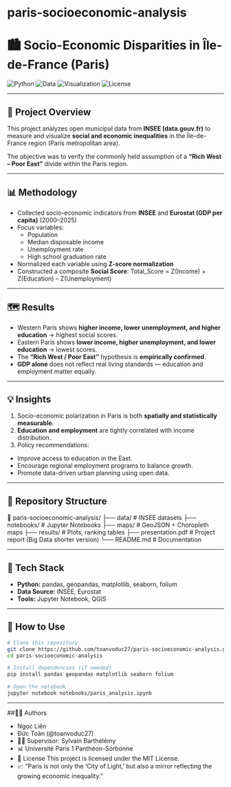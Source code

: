 # paris-socioeconomic-analysis
# 🏙️ Socio-Economic Disparities in Île-de-France (Paris)

![Python](https://img.shields.io/badge/Python-3.10-blue)
![Data](https://img.shields.io/badge/Data-INSEE-orange)
![Visualization](https://img.shields.io/badge/Geo-Maps-green)
![License](https://img.shields.io/badge/License-MIT-lightgrey)

---

## 🎯 Project Overview
This project analyzes open municipal data from **INSEE (data.gouv.fr)** to measure and visualize **social and economic inequalities** in the Île-de-France region (Paris metropolitan area).

The objective was to verify the commonly held assumption of a **“Rich West – Poor East”** divide within the Paris region.

---

## 📊 Methodology
- Collected socio-economic indicators from **INSEE** and **Eurostat (GDP per capita)** (2000–2025)
- Focus variables:
  - Population
  - Median disposable income
  - Unemployment rate
  - High school graduation rate
- Normalized each variable using **Z-score normalization**
- Constructed a composite **Social Score**:
Total_Score = Z(Income) + Z(Education) – Z(Unemployment)

---

## 🗺️ Results
- Western Paris shows **higher income, lower unemployment, and higher education** → highest social scores.
- Eastern Paris shows **lower income, higher unemployment, and lower education** → lowest scores.
- The **“Rich West / Poor East”** hypothesis is **empirically confirmed**.
- **GDP alone** does not reflect real living standards — education and employment matter equally.

---

## 💡 Insights
1. Socio-economic polarization in Paris is both **spatially and statistically measurable**.  
2. **Education and employment** are tightly correlated with income distribution.  
3. Policy recommendations:  
 - Improve access to education in the East.  
 - Encourage regional employment programs to balance growth.  
 - Promote data-driven urban planning using open data.

---

## 📂 Repository Structure
  📁 paris-socioeconomic-analysis/
  ├── data/ # INSEE datasets
  ├── notebooks/ # Jupyter Notebooks
  ├── maps/ # GeoJSON + Choropleth maps
  ├── results/ # Plots, ranking tables
  ├── presentation.pdf # Project report (Big Data shorter version)
  └── README.md # Documentation

---

## 🧰 Tech Stack
- **Python:** pandas, geopandas, matplotlib, seaborn, folium  
- **Data Source:** INSEE, Eurostat  
- **Tools:** Jupyter Notebook, QGIS  

---


## 🚀 How to Use
```bash
# Clone this repository
git clone https://github.com/toanvoduc27/paris-socioeconomic-analysis.git
cd paris-socioeconomic-analysis

# Install dependencies (if needed)
pip install pandas geopandas matplotlib seaborn folium

# Open the notebook
jupyter notebook notebooks/paris_analysis.ipynb
```
---

##👨‍💻 Authors
- Ngọc Liên
- Đức Toàn (@toanvoduc27)
- 👨‍🏫 Supervisor: Sylvain Barthélémy
- 📊 Université Paris 1 Panthéon-Sorbonne
- 📝 License
    This project is licensed under the MIT License.
- 📈 “Paris is not only the ‘City of Light,’ but also a mirror reflecting the growing economic inequality.”
```
